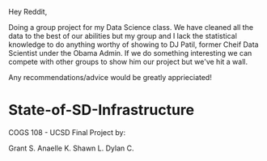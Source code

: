 Hey Reddit,

Doing a group project for my Data Science class. We have cleaned all the data to the best of our abilities but my group and I lack the statistical knowledge to do anything worthy of showing to DJ Patil, former Cheif Data Scientist under the Obama Admin. If we do something interesting we can compete with other groups to show him our project but we've hit a wall. 

Any recommendations/advice would be greatly apprieciated!

# State-of-SD-Infrastructure
COGS 108 - UCSD Final Project by:

Grant S. Anaelle K. Shawn L. Dylan C. 

